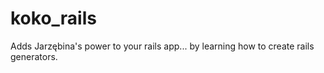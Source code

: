 koko_rails
==========

Adds Jarzębina's power to your rails app... by learning how to create rails generators.